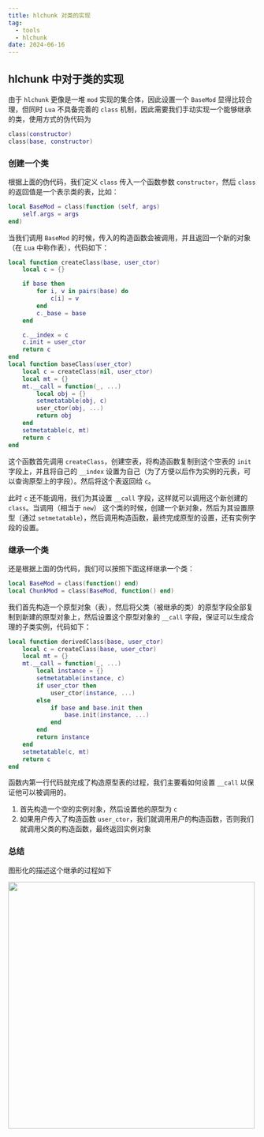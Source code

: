 ```yaml
---
title: hlchunk 对类的实现
tag:
  - tools
  - hlchunk
date: 2024-06-16
---
```


## hlchunk 中对于类的实现

由于 `hlchunk` 更像是一堆 `mod` 实现的集合体，因此设置一个 `BaseMod` 显得比较合理，但同时 `Lua` 不具备完善的 `class` 机制，因此需要我们手动实现一个能够继承的类，使用方式的伪代码为

```lua
class(constructor)
class(base, constructor)
```

### 创建一个类

根据上面的伪代码，我们定义 `class` 传入一个函数参数 `constructor`，然后 `class` 的返回值是一个表示类的表，比如：

```lua
local BaseMod = class(function (self, args)
    self.args = args
end)
```

当我们调用 `BaseMod` 的时候，传入的构造函数会被调用，并且返回一个新的对象（在 `Lua` 中称作表），代码如下：

```lua
local function createClass(base, user_ctor)
    local c = {}

    if base then
        for i, v in pairs(base) do
            c[i] = v
        end
        c._base = base
    end

    c.__index = c
    c.init = user_ctor
    return c
end
local function baseClass(user_ctor)
    local c = createClass(nil, user_ctor)
    local mt = {}
    mt.__call = function(_, ...)
        local obj = {}
        setmetatable(obj, c)
        user_ctor(obj, ...)
        return obj
    end
    setmetatable(c, mt)
    return c
end
```

这个函数首先调用 `createClass`，创建空表，将构造函数复制到这个空表的 `init` 字段上，并且将自己的 `__index` 设置为自己（为了方便以后作为实例的元表，可以查询原型上的字段）。然后将这个表返回给 `c`。

此时 `c` 还不能调用，我们为其设置 `__call` 字段，这样就可以调用这个新创建的 `class`。当调用（相当于 `new`） 这个类的时候，创建一个新对象，然后为其设置原型（通过 `setmetatable`），然后调用构造函数，最终完成原型的设置，还有实例字段的设置。

### 继承一个类

还是根据上面的伪代码，我们可以按照下面这样继承一个类：

```lua
local BaseMod = class(function() end)
local ChunkMod = class(BaseMod, function() end)
```

我们首先构造一个原型对象（表），然后将父类（被继承的类）的原型字段全部复制到新建的原型对象上，然后设置这个原型对象的 `__call` 字段，保证可以生成合理的子类实例，代码如下：

```lua
local function derivedClass(base, user_ctor)
    local c = createClass(base, user_ctor)
    local mt = {}
    mt.__call = function(_, ...)
        local instance = {}
        setmetatable(instance, c)
        if user_ctor then
            user_ctor(instance, ...)
        else
            if base and base.init then
                base.init(instance, ...)
            end
        end
        return instance
    end
    setmetatable(c, mt)
    return c
end
```

函数内第一行代码就完成了构造原型表的过程，我们主要看如何设置 `__call` 以保证他可以被调用的。

1. 首先构造一个空的实例对象，然后设置他的原型为 `c`
1. 如果用户传入了构造函数 `user_ctor`，我们就调用用户的构造函数，否则我们就调用父类的构造函数，最终返回实例对象

### 总结

图形化的描述这个继承的过程如下

<img width='500' src='https://raw.githubusercontent.com/shellRaining/img/main/2406/lua_class.jpg'>
